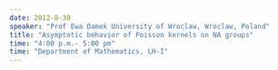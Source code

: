 ```yaml
---
date: 2012-8-30
speaker: "Prof Ewa Damek University of Wroclaw, Wroclaw, Poland"
title: "Asymptotic behavior of Poisson kernels on NA groups"
time: "4:00 p.m.- 5:00 pm" 
time: "Department of Mathematics, LH-I"
---
```


